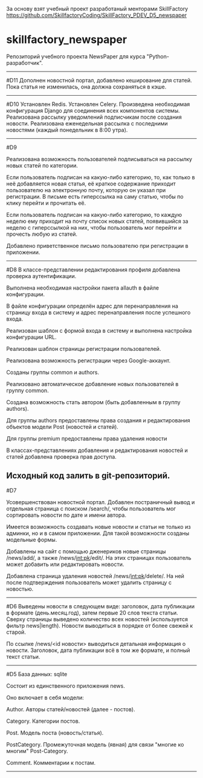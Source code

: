 За основу взят учебный проект разработаный менторами SkillFactory
https://github.com/SkillfactoryCoding/SkillFactory_PDEV_D5_newspaper
# skillfactory_newspaper
Репозиторий учебного проекта NewsPaper для курса "Python-разработчик".

---------------------------------
#D11
Дополнен новостной портал, добавлено кеширование для статей. Пока статья не изменилась, она должна сохраняться в кэше.

---------------------------------
#D10
Установлен Redis.
Установлен Celery.
Произведена необходимая конфигурация Django для соединения всех компонентов системы.
Реализована рассылку уведомлений подписчикам после создания новости.
Реализована еженедельная рассылка с последними новостями (каждый понедельник в 8:00 утра).

---------------------------------
#D9

Реализована возможность пользователей подписываться на рассылку новых статей по категории.

Если пользователь подписан на какую-либо категорию, то, как только в неё добавляется новая статья, её краткое содержание приходит пользователю на электронную почту, которую он указал при регистрации. В письме есть гиперссылка на саму статью, чтобы по клику перейти и прочитать её.

Если пользователь подписан на какую-либо категорию, то каждую неделю ему приходит на почту список новых статей, появившийся за неделю с гиперссылкой на них, чтобы пользователь мог перейти и прочесть любую из статей.

Добавлено приветственное письмо пользователю при регистрации в приложении.


---------------------------------
#D8
В классе-представлении редактирования профиля добавлена проверка аутентификации.

Выполнена необходимая настройки пакета allauth в файле конфигурации.

В файле конфигурации определён адрес для перенаправления на страницу входа в систему и адрес перенаправления после успешного входа.

Реализован шаблон с формой входа в систему и выполнена настройка конфигурации URL.

Реализован шаблон страницы регистрации пользователей.

Реализована возможность регистрации через Google-аккаунт.

Созданы группы common и authors.

Реализовано автоматическое добавление новых пользователей в группу common.

Создана возможность стать автором (быть добавленным в группу authors).

Для группы authors предоставлены права создания и редактирования объектов модели Post (новостей и статей).

Для группы premium предоставлены права удаления новости

В классах-представлениях добавления и редактирования новостей и статей добавлена проверка прав доступа.

Исходный код залить в git-репозиторий.
---------------------------------
#D7

Усовершенствован новостной портал. Добавлен постраничный вывод и отдельная страница с поиском /search/, чтобы пользователь мог сортировать новости по дате и имени автора.

Имеется возможность создавать новые новости и статьи не только из админки, но и в самом приложении. Для такой возможности созданы модельные формы.

Добавлены на сайт с помощью дженериков новые страницы /news/add/, а также /news/<int:pk>/edit/. На этих страницах пользователь может добавить или редактировать новости.

Добавлена страница удаления новостей /news/<int:pk>/delete/. На ней после подтверждения пользователь может удалить страницу с новостью.

---------------------------------
#D6
Выведены новости в следующем виде: заголовок, дата публикации в формате (день.месяц.год), затем первые 20 слов текста статьи.
Сверху страницы выведено количество всех новостей (используется фильтр news|length).
Новости выводиться в порядке от более свежей к старой.

По ссылке /news/<id новости> выводиться детальная информация о новости.
Заголовок, дата публикации всё в том же формате, и полный текст статьи.


---------------------------------
#D5
База данных: sqlite

Состоит из единственного приложения news.

Оно включает в себя модели:

Author. Авторы статей/новостей (далее - постов).

Category. Категории постов.

Post. Модель поста (новость/статья).

PostCategory. Промежуточная модель (явная) для связи "многие ко многим" Post-Category.

Comment. Комментарии к постам.

---------------------------------

